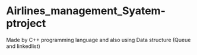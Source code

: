 # Airlines_management_Syatem-ptroject

Made by C++ programming language and also using Data structure (Queue and linkedlist)
